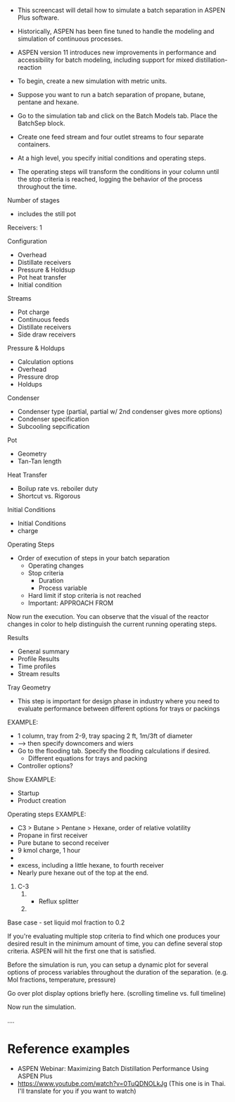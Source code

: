 - This screencast will detail how to simulate a batch separation in ASPEN Plus software.

- Historically, ASPEN has been fine tuned to handle the modeling and simulation of continuous processes. 
- ASPEN version 11 introduces new improvements in performance and accessibility for batch modeling, including support for mixed distillation-reaction

- To begin, create a new simulation with metric units.
- Suppose you want to run a batch separation of propane, butane, pentane and hexane.
- Go to the simulation tab and click on the Batch Models tab. Place the BatchSep block.
- Create one feed stream and four outlet streams to four separate containers.

- At a high level, you specify initial conditions and operating steps. 
- The operating steps will transform the conditions in your column until the stop criteria is reached, logging the behavior of the process throughout the time.

Number of stages 
  - includes the still pot

Receivers: 1

Configuration

- Overhead
- Distillate receivers
- Pressure & Holdsup
- Pot heat transfer
- Initial condition

Streams
- Pot charge
- Continuous feeds
- Distillate receivers
- Side draw receivers

Pressure & Holdups
- Calculation options
- Overhead
- Pressure drop
- Holdups

Condenser
- Condenser type (partial, partial w/ 2nd condenser gives more options)
- Condenser specification
- Subcooling sepcification

Pot
- Geometry
- Tan-Tan length

Heat Transfer
- Boilup rate vs. reboiler duty
- Shortcut vs. Rigorous

Initial Conditions
- Initial Conditions
- charge

Operating Steps
- Order of execution of steps in your batch separation
  - Operating changes
  - Stop criteria
    - Duration
    - Process variable
  - Hard limit if stop criteria is not reached
  - Important: APPROACH FROM

Now run the execution. You can observe that the visual of the reactor changes in color to help distinguish the current running operating steps.

Results
  - General summary
  - Profile Results
  - Time profiles
  - Stream results

Tray Geometry
  - This step is important for design phase in industry where you need to evaluate performance between different options for trays or packings

EXAMPLE:
  - 1 column, tray from 2-9, tray spacing 2 ft, 1m/3ft of diameter
  - --> then specify downcomers and wiers
  - Go to the flooding tab. Specify the flooding calculations if desired.
    - Different equations for trays and packing
  - Controller options?

Show EXAMPLE:
  - Startup
  - Product creation

Operating steps EXAMPLE:
  - C3 > Butane > Pentane > Hexane, order of relative volatility
  - Propane in first receiver
  - Pure butane to second receiver
  - 9 kmol charge, 1 hour
  - 
  - excess, including a little hexane, to fourth receiver
  - Nearly pure hexane out of the top at the end.


1. C-3
   1. - Reflux splitter
   2. 

Base case - set liquid mol fraction to 0.2

If you're evaluating multiple stop criteria to find which one produces your desired result in the minimum amount of time,
you can define several stop criteria. ASPEN will hit the first one that is satisfied.


Before the simulation is run, you can setup a dynamic plot for several options of process variables throughout the duration
of the separation. (e.g. Mol fractions, temperature, pressure)

Go over plot display options briefly here. (scrolling timeline vs. full timeline)

Now run the simulation.

....




# Reference examples
- ASPEN Webinar: Maximizing Batch Distillation Performance Using ASPEN Plus
- https://www.youtube.com/watch?v=0TuQDNOLkJg (This one is in Thai. I'll translate for you if you want to watch)
